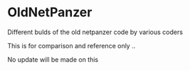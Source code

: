 OldNetPanzer
============

Different bulds of the old netpanzer code by various coders

This is for comparison and reference only .. 

No update will be made on this
